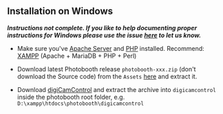 ## Installation on Windows
**_Instructions not complete. If you like to help documenting proper instructions for Windows please use the issue [here](https://github.com/andreknieriem/photobooth/issues/121) to let us know._**

- Make sure you've [Apache Server](https://httpd.apache.org/docs/2.4/platform/windows.html) and [PHP](https://www.php.net/manual/de/install.windows.php) installed.
Recommend: [XAMPP](http://www.apachefriends.org/en/xampp.html) (Apache + MariaDB + PHP + Perl)

- Download latest Photobooth release `photobooth-xxx.zip` (don't download the Source code) from the `Assets` [here](https://github.com/andreknieriem/photobooth/releases) and extract it.

- Download [digiCamControl](http://digicamcontrol.com/) and extract the archive into `digicamcontrol` inside the photobooth root folder, e.g. `D:\xampp\htdocs\photobooth\digicamcontrol`
